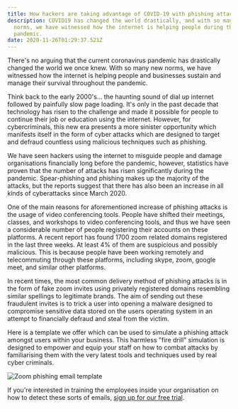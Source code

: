 ```yaml
---
title: How hackers are taking advantage of COVID-19 with phishing attacks
description: COVID19 has changed the world drastically, and with so many new
  norms, we have witnessed how the internet is helping people during this
  pandemic.
date: 2020-11-26T01:29:37.521Z
---
```


There's no arguing that the current coronavirus pandemic has drastically changed the world we once knew. With so many new norms, we have witnessed how the internet is helping people and businesses sustain and manage their survival throughout the pandemic.

Think back to the early 2000's... the haunting sound of dial up internet followed by painfully slow page loading. It's only in the past decade that technology has risen to the challenge and made it possible for people to continue their job or education using the internet. However, for cybercriminals, this new era presents a more sinister opportunity which manifests itself in the form of cyber attacks which are designed to target and defraud countless using malicious techniques such as phishing.

We have seen hackers using the internet to misguide people and damage organisations financially long before the pandemic, however, statistics have proven that the number of attacks has risen significantly during the pandemic. Spear-phishing and phishing makes up the majority of the attacks, but the reports suggest that there has also been an increase in all kinds of cyberattacks since March 2020.

One of the main reasons for aforementioned increase of phishing attacks is the usage of video conferencing tools. People have shifted their meetings, classes, and workshops to video conferencing tools, and thus we have seen a considerable number of people registering their accounts on these platforms. A recent report has found 1700 zoom related domains registered in the last three weeks. At least 4% of them are suspicious and possibly malicious. This is because people have been working remotely and telecommuting through these platforms, including skype, zoom, google meet, and similar other platforms.

In recent times, the most common delivery method of phishing attacks is in the form of fake zoom invites using privately registered domains resembling similar spellings to legitimate brands. The aim of sending out these fraudulent invites is to trick a user into opening a malware designed to compromise sensitive data stored on the users operating system in an attempt to financially defraud and steal from the victim.

Here is a template we offer which can be used to simulate a phishing attack amongst users within your business. This harmless "fire drill" simulation is designed to empower and equip your staff on how to combat attacks by familiarising them with the very latest tools and techniques used by real cyber criminals.

![Zoom phishing email template](/assets/images/posts/step-2.png 'Create a zoom phishing email training test with 1f.io')

If you're interested in training the employees inside your organisation on how to detect these sorts of emails, [sign up for our free trial](https://app.1f.io/sign-up).
